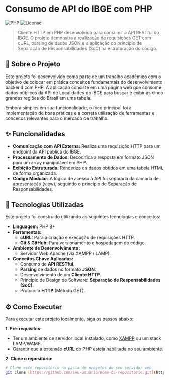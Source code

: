 # Consumo de API do IBGE com PHP

![PHP](https://img.shields.io/badge/PHP-8.2-777BB4?style=for-the-badge&logo=php)
![License](https://img.shields.io/badge/License-MIT-yellow.svg?style=for-the-badge)

> Cliente HTTP em PHP desenvolvido para consumir a API RESTful do IBGE. O projeto demonstra a realização de requisições GET com cURL, parsing de dados JSON e a aplicação do princípio de Separação de Responsabilidades (SoC) na estruturação do código.

## 📖 Sobre o Projeto

Este projeto foi desenvolvido como parte de um trabalho acadêmico com o objetivo de colocar em prática conceitos fundamentais do desenvolvimento backend com PHP. A aplicação consiste em uma página web que consome dados públicos da API de Localidades do IBGE para buscar e exibir as cinco grandes regiões do Brasil em uma tabela.

Embora simples em sua funcionalidade, o foco principal foi a implementação de boas práticas e a correta utilização de ferramentas e conceitos relevantes para o mercado de trabalho.

## ✨ Funcionalidades

* **Comunicação com API Externa:** Realiza uma requisição HTTP para um endpoint da API pública do IBGE.
* **Processamento de Dados:** Decodifica a resposta em formato JSON para um array manipulável em PHP.
* **Exibição Estruturada:** Renderiza os dados obtidos em uma tabela HTML de forma organizada.
* **Código Modular:** A lógica de acesso à API foi separada da camada de apresentação (view), seguindo o princípio de Separação de Responsabilidades.

## 🚀 Tecnologias Utilizadas

Este projeto foi construído utilizando as seguintes tecnologias e conceitos:

* **Linguagem:** PHP 8+
* **Ferramentas:**
    * **cURL:** Para a criação e execução de requisições HTTP.
    * **Git & GitHub:** Para versionamento e hospedagem do código.
* **Ambiente de Desenvolvimento:**
    * Servidor Web Apache (via XAMPP / LAMP).
* **Conceitos Chave Aplicados:**
    * Consumo de **API RESTful**.
    * **Parsing** de dados no formato **JSON**.
    * Desenvolvimento de um **Cliente HTTP**.
    * Princípio de Design de Software: **Separação de Responsabilidades (SoC)**.
    * Protocolo **HTTP** (Método GET).

## ⚙️ Como Executar

Para executar este projeto localmente, siga os passos abaixo:

**1. Pré-requisitos:**
* Ter um ambiente de servidor local instalado, como [XAMPP](https://www.apachefriends.org/pt_br/index.html) ou um stack LAMP/WAMP.
* Garantir que a extensão **cURL** do PHP esteja habilitada no seu ambiente.

**2. Clone o repositório:**
```bash
# Clone este repositório na pasta de projetos do seu servidor web
git clone [https://github.com/seu-usuario/nome-do-repositorio.git](https://github.com/seu-usuario/nome-do-repositorio.git)
